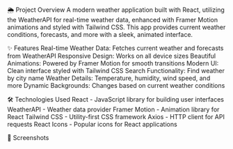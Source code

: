 🌦️ Project Overview
A modern weather application built with React, utilizing the WeatherAPI for real-time weather data, enhanced with Framer Motion animations and styled with Tailwind CSS. This app provides current weather conditions, forecasts, and more with a sleek, animated interface.

✨ Features
Real-time Weather Data: Fetches current weather and forecasts from WeatherAPI
Responsive Design: Works on all device sizes
Beautiful Animations: Powered by Framer Motion for smooth transitions
Modern UI: Clean interface styled with Tailwind CSS
Search Functionality: Find weather by city name
Weather Details: Temperature, humidity, wind speed, and more
Dynamic Backgrounds: Changes based on current weather conditions

🛠️ Technologies Used
React - JavaScript library for building user interfaces
WeatherAPI - Weather data provider
Framer Motion - Animation library for React
Tailwind CSS - Utility-first CSS framework
Axios - HTTP client for API requests
React Icons - Popular icons for React applications

📸 Screenshots
